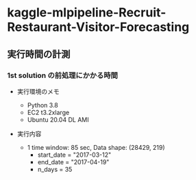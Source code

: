 # kaggle-mlpipeline-Recruit-Restaurant-Visitor-Forecasting

## 実行時間の計測
### 1st solution の前処理にかかる時間
- 実行環境のメモ
    - Python 3.8
    - EC2 t3.2xlarge
    - Ubuntu 20.04 DL AMI


- 実行内容
    - 1 time window: 85 sec, Data shape: (28429, 219)
        - start_date = "2017-03-12"
        - end_date = "2017-04-19"
        - n_days = 35